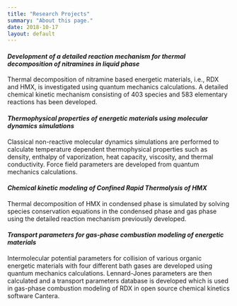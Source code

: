 ```yaml
---
title: "Research Projects"
summary: "About this page."
date: 2018-10-17
layout: default
---
```


#### _Development of a detailed reaction mechanism for thermal decomposition of nitramines in liquid phase_
Thermal decomposition of nitramine based energetic materials, i.e., RDX and HMX, is investigated using quantum mechanics calculations. A detailed chemical kinetic mechanism consisting of 403 species and 583 elementary reactions has been developed.   

#### _Thermophysical properties of energetic materials using molecular dynamics simulations_
Classical non-reactive molecular dynamics simulations are performed to calculate temperature dependent thermophysical properties such as density, enthalpy of vaporization, heat capacity, viscosity, and thermal conductivity. Force field parameters are developed from quantum mechanics calculations.

#### _Chemical kinetic modeling of Confined Rapid Thermolysis of HMX_
Thermal decomposition of HMX in condensed phase is simulated by solving species conservation equations in the condensed phase and gas phase using the detailed reaction mechanism previously developed.

#### _Transport parameters for gas-phase combustion modeling of energetic materials_
Intermolecular potential parameters for collision of various organic energetic materials with four different bath gases are developed using quantum mechanics calculations. Lennard-Jones parameters are then calculated and a transport parameters database is developed which is used in gas-phase combustion modeling of RDX in open source chemical kinetics software Cantera.  
